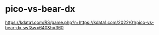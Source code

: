 # pico-vs-bear-dx
https://kdata1.com/RS/game.php?r=https://kdata1.com/2022/01/pico-vs-bear-dx.swf&w=640&h=360
